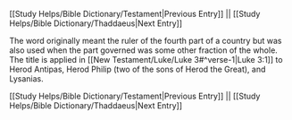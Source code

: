 [[Study Helps/Bible Dictionary/Testament|Previous Entry]]  ||  [[Study Helps/Bible Dictionary/Thaddaeus|Next Entry]]

 The word originally meant the ruler of the fourth part of a country but was also used when the part governed was some other fraction of the whole. The title is applied in [[New Testament/Luke/Luke 3#^verse-1|Luke 3:1]] to Herod Antipas, Herod Philip (two of the sons of Herod the Great), and Lysanias.

[[Study Helps/Bible Dictionary/Testament|Previous Entry]]  ||  [[Study Helps/Bible Dictionary/Thaddaeus|Next Entry]]